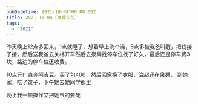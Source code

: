 ```yaml
---
pubDatetime: 2021-10-04T00:00:00Z
title: 2021-10-04（泉舜买包）
tags:
  - "2021"
---
```


昨天晚上12点多回来，1点就睡了，想着早上洗个澡，6点多被我爸叫醒，把线接了接，然后送我爸去关林开车然后去泉舜找停车位找了好久，最后还是停车费3块，路边的停车位还收费。

10点开门直奔阿吉豆。买了包400，然后回家换了衣服，治超还在泉舜，
到她家，吃了饺子，下午她去她同学那里


晚上我一顿操作又把她气的要死

